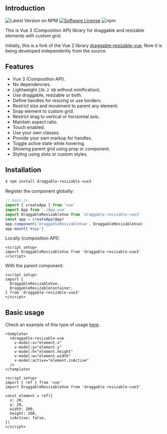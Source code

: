 ## Introduction

 ![Latest Version on NPM](https://img.shields.io/npm/v/draggable-resizable-vue3.svg?style=flat-square)
[![Software License](https://img.shields.io/badge/license-MIT-brightgreen.svg?style=flat-square)](LICENSE.md)
 ![npm](https://img.shields.io/npm/dt/draggable-resizable-vue3.svg?style=flat-square)

This is Vue 3 (Composition API) library for draggable and resizable elements with custom grid. 


 Initially, this is a fork of the Vue 2 library [draggable-resizable-vue](https://github.com/mauricius/draggable-resizable-vue). Now it is being developed independently from the source.



## Features

* Vue 3 (Composition API).
* No dependencies.
* Lightweight (`36.2 KB` without minification).
* Use draggable, resizable or both.
* Define handles for resizing or use borders.
* Restrict size and movement to parent any element.
* Snap element to custom grid.
* Restrict drag to vertical or horizontal axis.
* Maintain aspect ratio.
* Touch enabled.
* Use your own classes.
* Provide your own markup for handles.
* Toggle active state while hovering.
* Showing parent grid using prop or component.
* Styling using slots or custom styles.


## Installation

```bash
$ npm install draggable-resizable-vue3
```


Register the component globally:

```js
// main.js
import { createApp } from 'vue'
import App from './App.vue'
import DraggableResizableVue from 'draggable-resizable-vue3'
const app = createApp(App)
app.component('DraggableResizableVue', DraggableResizableVue)
app.mount('#app')
```

Locally (composition API):

```vue
<script setup>
import DraggableResizableVue from 'draggable-resizable-vue3'
</script>
```

With the parent component:

```vue
<script setup>
import {
  DraggableResizableVue,
  DraggableResizableContainer,
} from 'draggable-resizable-vue3'
</script>
```


## Basic usage

Check an example of this type of usage [here](/docs/examples/basic-props.html).

```vue
<template>
  <draggable-resizable-vue
    v-model:x="element.x"
    v-model:y="element.y"
    v-model:h="element.height"
    v-model:w="element.width"
    v-model:active="element.isActive"
  />
</template>

<script setup>
import { ref } from 'vue'
import DraggableResizableVue from 'draggable-resizable-vue3'

const element = ref({
  x: 20,
  y: 20,
  width: 200,
  height: 200,
  isActive: false,
})
</script>

```

